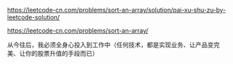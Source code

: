 https://leetcode-cn.com/problems/sort-an-array/solution/pai-xu-shu-zu-by-leetcode-solution/

https://leetcode-cn.com/problems/sort-an-array/

从今往后，我必须全身心投入到工作中（任何技术，都是实现业务、让产品变完美、让你的股票升值的手段而已）
